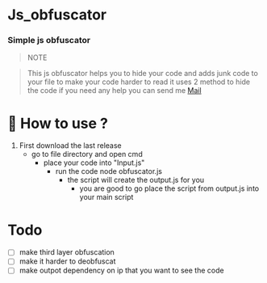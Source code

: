 # Js_obfuscator

### Simple js obfuscator 


>NOTE

>This js obfuscator helps you to hide your code and adds junk code to your file to make your code harder to read 
>it uses 2 method to hide the code
>if you need any help you can send me [Mail](mailto:armines765@gmail.com) 

# 🧰 How to use ?

1. First download the last release 
   - go to file directory and open cmd
     - place your code into "Input.js"
        - run the code node obfuscator.js
            - the script will create the output.js for you 
                - you are good to go place the script from output.js into your main script 


# Todo

- [ ] make third layer obfuscation
- [ ] make it harder to deobfuscat
- [ ] make outpot dependency on ip that you want to see the code 
